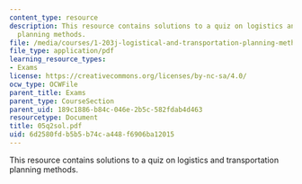 ```yaml
---
content_type: resource
description: This resource contains solutions to a quiz on logistics and transportation
  planning methods.
file: /media/courses/1-203j-logistical-and-transportation-planning-methods-fall-2006/6d2580fdb5b5b74ca448f6906ba12015_05q2sol.pdf
file_type: application/pdf
learning_resource_types:
- Exams
license: https://creativecommons.org/licenses/by-nc-sa/4.0/
ocw_type: OCWFile
parent_title: Exams
parent_type: CourseSection
parent_uid: 189c1886-b84c-046e-2b5c-582fdab4d463
resourcetype: Document
title: 05q2sol.pdf
uid: 6d2580fd-b5b5-b74c-a448-f6906ba12015
---
```

This resource contains solutions to a quiz on logistics and transportation planning methods.